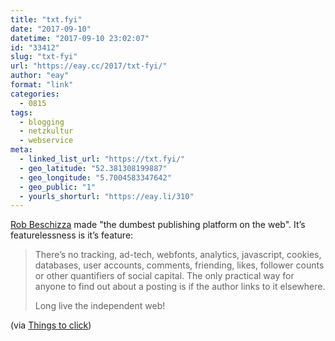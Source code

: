 ```yaml
---
title: "txt.fyi"
date: "2017-09-10"
datetime: "2017-09-10 23:02:07"
id: "33412"
slug: "txt-fyi"
url: "https://eay.cc/2017/txt-fyi/"
author: "eay"
format: "link"
categories:
  - 0815
tags:
  - blogging
  - netzkultur
  - webservice
meta:
  - linked_list_url: "https://txt.fyi/"
  - geo_latitude: "52.381308199887"
  - geo_longitude: "5.7004583347642"
  - geo_public: "1"
  - yourls_shorturl: "https://eay.li/310"
---
```


[Rob Beschizza](http://beschizza.com/) made "the dumbest publishing platform on the web". It’s featurelessness is it’s feature:

> There’s no tracking, ad-tech, webfonts, analytics, javascript, cookies, databases, user accounts, comments, friending, likes, follower counts or other quantifiers of social capital. The only practical way for anyone to find out about a posting is if the author links to it elsewhere.
> 
> Long live the independent web!

(via [Things to click](http://thingstoclick.com/textfyi))
